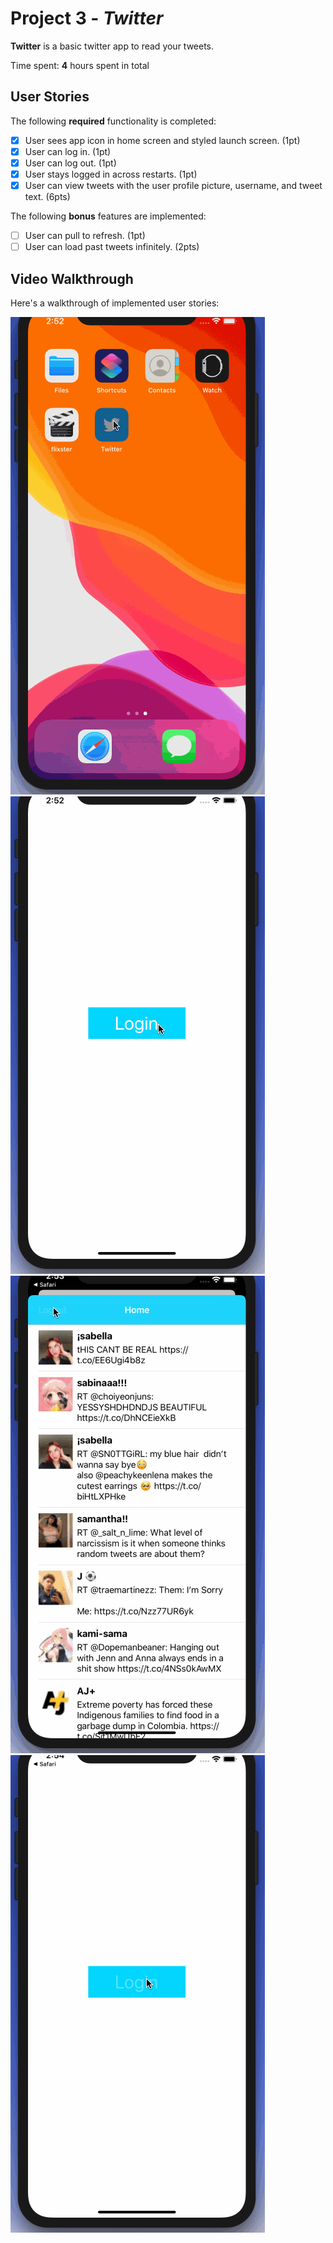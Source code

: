 # Project 3 - *Twitter*

**Twitter** is a basic twitter app to read your tweets.

Time spent: **4** hours spent in total

## User Stories

The following **required** functionality is completed:

- [x] User sees app icon in home screen and styled launch screen. (1pt)
- [x] User can log in. (1pt)
- [x] User can log out. (1pt)
- [x] User stays logged in across restarts. (1pt)
- [x] User can view tweets with the user profile picture, username, and tweet text. (6pts)

The following **bonus** features are implemented:

- [ ] User can pull to refresh. (1pt)
- [ ] User can load past tweets infinitely. (2pts)

## Video Walkthrough

Here's a walkthrough of implemented user stories:

<img src='gifs/twitterSeesIcon.gif' title='Video Walkthrough' width='' alt='Video Walkthrough' />
<img src='gifs/twitterUserLogin.gif' title='Video Walkthrough' width='' alt='Video Walkthrough' />
<img src='gifs/twitterUserLogout.gif' title='Video Walkthrough' width='' alt='Video Walkthrough' />
<img src='gifs/twitterUserStayLoggedIn.gif' title='Video Walkthrough' width='' alt='Video Walkthrough' />

